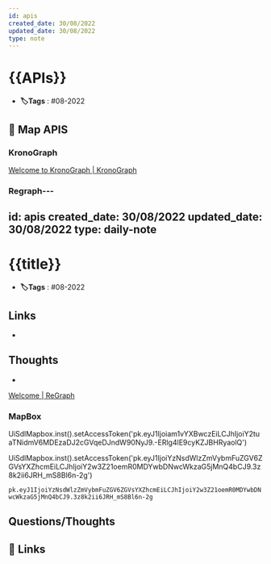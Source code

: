 ```yaml
---
id: apis
created_date: 30/08/2022
updated_date: 30/08/2022
type: note
---
```


#  {{APIs}}
- **🏷️Tags** :  #08-2022 
[ ](#anki-card)
## 📝 Map APIS
### KronoGraph

[Welcome to KronoGraph | KronoGraph](https://kronograph.io/)

###  Regraph---
id: apis
created_date: 30/08/2022
updated_date: 30/08/2022
type: daily-note
---

# {{title}}
- **🏷️Tags** : #08-2022  
## Links
- 
## Thoughts
- 

[Welcome | ReGraph](https://regraph.io/)

### MapBox
UiSdlMapbox.inst().setAccessToken('pk.eyJ1Ijoiam1vYXBwczEiLCJhIjoiY2tuaTNidmV6MDEzaDJ2cGVqeDJndW90NyJ9.-ERlg4lE9cyKZJBHRyaolQ')

UiSdlMapbox.inst().setAccessToken('pk.eyJ1IjoiYzNsdWlzZmVybmFuZGV6ZGVsYXZhcmEiLCJhIjoiY2w3Z21oemR0MDYwbDNwcWkzaG5jMnQ4bCJ9.3z8k2ii6JRH_mS8Bl6n-2g')

`pk.eyJ1IjoiYzNsdWlzZmVybmFuZGV6ZGVsYXZhcmEiLCJhIjoiY2w3Z21oemR0MDYwbDNwcWkzaG5jMnQ4bCJ9.3z8k2ii6JRH_mS8Bl6n-2g`



## Questions/Thoughts


## 🔗 Links

